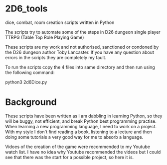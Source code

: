 # 2D6_tools
 dice, combat, room creation scripts written in Python
 
 The scripts try to automate some of the steps in D26 dungeon single player TTRPG (Table Top Role Playing Game)
 
 These scripts are my work and not authorised, sanctioned or condoned by the D26 dungeon author Toby Lancaster.  If you have any question about errors in the scripts they are completely my fault.

To run the scripts copy the 4 files into same directory and then run using the following command:

python3 2d6Dice.py


Background
==========

These scripts have been written as I am dabbling in learning Python, so they will be buggy, not efficient, and break Python best programming practise.  
When learning a new programming language, I need to work on a project.  
With my style I don't find reading a book, listening to a lecture and then doing some tutorials a very good way for me to absorb a language.

Vidoes of the creation of the game were recommended to my Youtube watch list. 
I have no idea why Youtube recommended the videos but I could see that there was the start for a possible project, so here it is. 